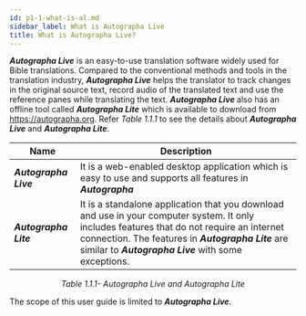 ```yaml
---
id: p1-1-what-is-al.md
sidebar_label: What is Autographa Live
title: What is Autographa Live? 
---
```


**_Autographa Live_** is an easy-to-use translation software widely used for Bible translations. Compared to the conventional methods and tools in the translation industry, **_Autographa Live_** helps the translator to track changes in the original source text, record audio of the translated text and use the reference panes while translating the text. **_Autographa Live_** also has an offline tool called **_Autographa Lite_** which is available to download from https://autographa.org. Refer _Table 1.1.1_ to see the details about **_Autographa Live_** and **_Autographa Lite_**. 

|Name            | Description                   |
|--------------- |------------------------------- |
|**_Autographa Live_**| It is a web-enabled desktop application which is easy to use and supports all features in **_Autographa_** | The latest available version of **_Autographa Live_** is **_version 0.2.0 Beta 3_**.|
|**_Autographa Lite_**| It is a standalone application that you download and use in your computer system. It only includes features that do not require an internet connection. The features in **_Autographa Lite_** are similar to **_Autographa Live_** with some exceptions.|
<div align="center"style="font-style: italic;">Table 1.1.1- Autographa Live and Autographa Lite</div>


The scope of this user guide is limited to **_Autographa Live_**.

